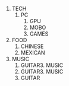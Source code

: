 1. TECH
	1. PC
		1. GPU
		2. MOBO
		3. GAMES
2. FOOD
	1. CHINESE
	2. MEXICAN
3. MUSIC
	1. GUITAR3. MUSIC
	1. GUITAR3. MUSIC
	1. GUITAR

